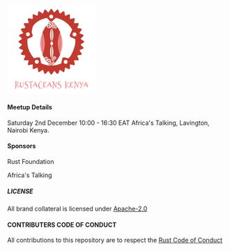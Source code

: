 <img src="https://raw.githubusercontent.com/RustaceansKenya/Brand-Collateral/master/Logos/RustaceansKenya-Logo.svg" width="40%" height = "auto" />

#### Meetup Details
Saturday 2nd December 10:00 - 16:30 EAT
Africa's Talking,
Lavington, Nairobi Kenya.


#### Sponsors
Rust Foundation

Africa's Talking

##### LICENSE 
All brand collateral is licensed under  [Apache-2.0](https://www.apache.org/licenses/LICENSE-2.0)

#### CONTRIBUTERS CODE OF CONDUCT
All contributions to this repository are to respect the [Rust Code of Conduct](https://www.rust-lang.org/policies/code-of-conduct)
